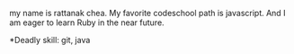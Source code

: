 my name is rattanak chea. My favorite codeschool path is javascript. And I am eager to learn Ruby in the near future.

*Deadly skill: git, java